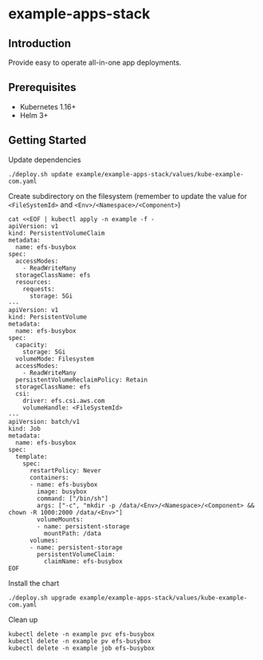 # example-apps-stack

## Introduction
Provide easy to operate all-in-one app deployments.

## Prerequisites
- Kubernetes 1.16+
- Helm 3+

## Getting Started
Update dependencies
```
./deploy.sh update example/example-apps-stack/values/kube-example-com.yaml
```

Create subdirectory on the filesystem (remember to update the value for `<FileSystemId>` and `<Env>/<Namespace>/<Component>`)
```
cat <<EOF | kubectl apply -n example -f -
apiVersion: v1
kind: PersistentVolumeClaim
metadata:
  name: efs-busybox
spec:
  accessModes:
    - ReadWriteMany
  storageClassName: efs
  resources:
    requests:
      storage: 5Gi
---
apiVersion: v1
kind: PersistentVolume
metadata:
  name: efs-busybox
spec:
  capacity:
    storage: 5Gi
  volumeMode: Filesystem
  accessModes:
    - ReadWriteMany
  persistentVolumeReclaimPolicy: Retain
  storageClassName: efs
  csi:
    driver: efs.csi.aws.com
    volumeHandle: <FileSystemId>
---
apiVersion: batch/v1
kind: Job
metadata:
  name: efs-busybox
spec:
  template:
    spec:
      restartPolicy: Never
      containers:
      - name: efs-busybox
        image: busybox
        command: ["/bin/sh"]
        args: ["-c", "mkdir -p /data/<Env>/<Namespace>/<Component> && chown -R 1000:2000 /data/<Env>"]
        volumeMounts:
        - name: persistent-storage
          mountPath: /data
      volumes:
      - name: persistent-storage
        persistentVolumeClaim:
          claimName: efs-busybox
EOF
```

Install the chart
```
./deploy.sh upgrade example/example-apps-stack/values/kube-example-com.yaml
```

Clean up
```
kubectl delete -n example pvc efs-busybox
kubectl delete -n example pv efs-busybox
kubectl delete -n example job efs-busybox
```

<!-- MARKDOWN LINKS & IMAGES -->
[example]: https://example.com/
